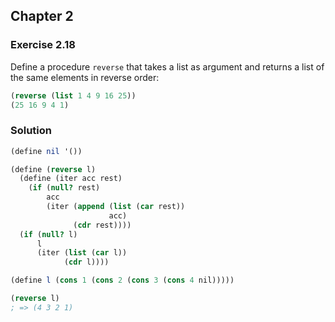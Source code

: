 ## Chapter 2

### Exercise 2.18

Define a procedure `reverse` that takes a list as argument and returns a list of the same elements in reverse order:

```scheme
(reverse (list 1 4 9 16 25))
(25 16 9 4 1)
```

### Solution

```scheme
(define nil '())

(define (reverse l)
  (define (iter acc rest)
    (if (null? rest)
        acc
        (iter (append (list (car rest))
                      acc)
              (cdr rest))))
  (if (null? l)
      l
      (iter (list (car l))
            (cdr l))))

(define l (cons 1 (cons 2 (cons 3 (cons 4 nil)))))

(reverse l)
; => (4 3 2 1)
```

